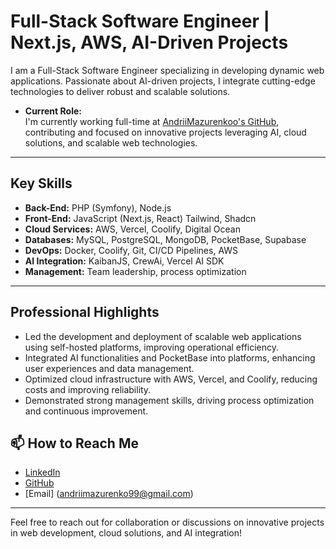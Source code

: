 # Full-Stack Software Engineer | Next.js, AWS, AI-Driven Projects

I am a Full-Stack Software Engineer specializing in developing dynamic web applications. Passionate about AI-driven projects, I integrate cutting-edge technologies to deliver robust and scalable solutions.
 
- **Current Role:**  
  I'm currently working full-time at [AndriiMazurenkoo's GitHub](https://github.com/AndriiMazurenkoo?tab=overview&from=2024-09-01&to=2024-09-30), contributing and focused on innovative projects leveraging AI, cloud solutions, and scalable web technologies.

---

## Key Skills
- **Back-End:** PHP (Symfony), Node.js  
- **Front-End:** JavaScript (Next.js, React) Tailwind, Shadcn
- **Cloud Services:** AWS, Vercel, Coolify, Digital Ocean
- **Databases:** MySQL, PostgreSQL, MongoDB, PocketBase, Supabase
- **DevOps:** Docker, Coolify, Git, CI/CD Pipelines, AWS
- **AI Integration:** KaibanJS, CrewAi, Vercel AI SDK 
- **Management:** Team leadership, process optimization

---

## Professional Highlights
- Led the development and deployment of scalable web applications using self-hosted platforms, improving operational efficiency.  
- Integrated AI functionalities and PocketBase into platforms, enhancing user experiences and data management.  
- Optimized cloud infrastructure with AWS, Vercel, and Coolify, reducing costs and improving reliability.  
- Demonstrated strong management skills, driving process optimization and continuous improvement.  


## 📫 How to Reach Me
- [LinkedIn](https://www.linkedin.com/in/andrii-mazurenko-8868181b2/)
- [GitHub](https://github.com/Ma3uR)
- [Email] (andriimazurenko99@gmail.com)

---

Feel free to reach out for collaboration or discussions on innovative projects in web development, cloud solutions, and AI integration!
